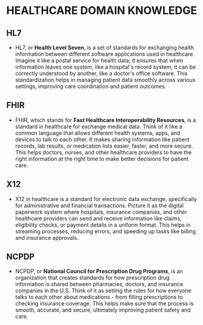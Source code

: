 # HEALTHCARE DOMAIN KNOWLEDGE

## HL7
- HL7, or **Health Level Seven**, is a set of standards for exchanging health information between different software applications used in healthcare. Imagine it like a postal service for health data; it ensures that when information leaves one system, like a hospital's record system, it can be correctly understood by another, like a doctor's office software. This standardization helps in managing patient data smoothly across various settings, improving care coordination and patient outcomes. 

## FHIR
- FHIR, which stands for **Fast Healthcare Interoperability Resources**, is a standard in healthcare for exchange medical data. Think of it like a common language that allows different health systems, apps, and devices to talk to each other. It makes sharing information like patient records, lab results, or medication lists easier, faster, and more secure. This helps doctors, nurses, and other healthcare providers to have the right information at the right time to make better decisions for patient care. 

## X12
- X12 in healthcare is a standard for electronic data exchange, specifically for administrative and financial transactions. Picture it as the digital paperwork system where hospitals, insurance companies, and other healthcare providers can send and receive information like claims, eligibility checks, or payment details in a uniform format. This helps in streaming processes, reducing errors, and speeding up tasks like billing and insurance approvals. 

## NCPDP
- NCPDP, or **National Council for Prescription Drug Programs**, is an organization that creates standards for how prescription drug information is shared between pharmacies, doctors, and insurance companies in the U.S. Think of it as setting the rules for how everyone talks to each other about medications - from filling prescriptions to checking insurance coverage. This helps make sure that the process is smooth, accurate, and secure, ultimately improving patient safety and care. 

